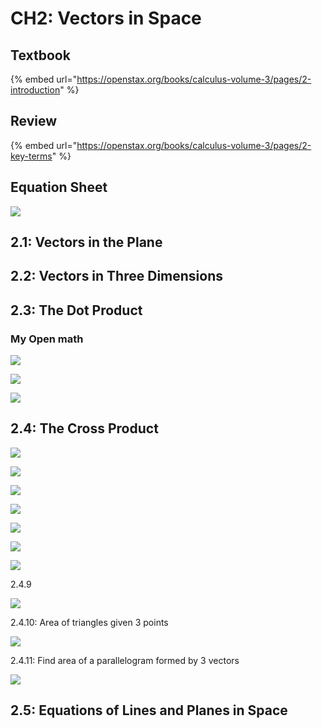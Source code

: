 # CH2: Vectors in Space

## Textbook

{% embed url="https://openstax.org/books/calculus-volume-3/pages/2-introduction" %}

## Review

{% embed url="https://openstax.org/books/calculus-volume-3/pages/2-key-terms" %}

## Equation Sheet

![](../../.gitbook/assets/image%20%28474%29.png)

## 2.1: Vectors in the Plane

## 2.2: Vectors in Three Dimensions

## 2.3: The Dot Product

### My Open math

![](../../.gitbook/assets/image%20%28477%29.png)

![](../../.gitbook/assets/image%20%28468%29.png)

![](../../.gitbook/assets/image%20%28467%29.png)

## 2.4: The Cross Product

![](../../.gitbook/assets/image%20%28471%29.png)

![](../../.gitbook/assets/image%20%28473%29.png)

![](../../.gitbook/assets/image%20%28475%29.png)

![](../../.gitbook/assets/image%20%28469%29.png)



![](../../.gitbook/assets/image%20%28462%29.png)



![](../../.gitbook/assets/image%20%28463%29.png)

![](../../.gitbook/assets/image%20%28476%29.png)



2.4.9

![](../../.gitbook/assets/image%20%28465%29.png)

2.4.10: Area of triangles given 3 points

![](../../.gitbook/assets/image%20%28466%29.png)

2.4.11: Find area of a parallelogram formed by 3 vectors

![](../../.gitbook/assets/image%20%28470%29.png)

## 2.5: Equations of Lines and Planes in Space

